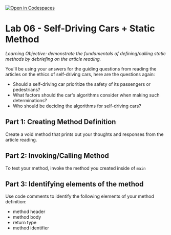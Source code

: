[![Open in Codespaces](https://classroom.github.com/assets/launch-codespace-2972f46106e565e64193e422d61a12cf1da4916b45550586e14ef0a7c637dd04.svg)](https://classroom.github.com/open-in-codespaces?assignment_repo_id=18346552)
# Lab 06 - Self-Driving Cars + Static Method

_Learning Objective: demonstrate the fundamentals of defining/calling static methods by debriefing on the article reading._

You'll be using your answers for the guiding questions from reading the articles on the ethics of self-driving cars, here are the questions again:

- Should a self-driving car prioritize the safety of its passengers or pedestrians?
- What factors should the car's algorithms consider when making such determinations?
- Who should be deciding the algorithms for self-driving cars?

## Part 1: Creating Method Definition ##

Create a void method that prints out your thoughts and responses from the article reading.

## Part 2: Invoking/Calling Method ##

To test your method, invoke the method you created inside of `main`

## Part 3: Identifying elements of the method ##

Use code comments to identify the following elements of your method definition:

- method header
- method body
- return type
- method identifier


